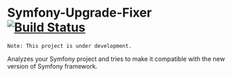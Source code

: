# Symfony-Upgrade-Fixer [![Build Status](https://travis-ci.org/umpirsky/Symfony-Upgrade-Fixer.svg)](https://travis-ci.org/umpirsky/Symfony-Upgrade-Fixer)

    Note: This project is under development.

Analyzes your Symfony project and tries to make it compatible with the new version of Symfony framework.

